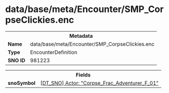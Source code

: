 <h1>data/base/meta/Encounter/SMP_CorpseClickies.enc</h1><table><tr><th colspan="100%">Metadata</th></tr><tr><td><b>Name</b></td><td>data/base/meta/Encounter/SMP_CorpseClickies.enc</td></tr><tr><td><b>Type</b></td><td>EncounterDefinition</td></tr><tr><td><b>SNO ID</b></td><td>981223</td></tr></table>

<table><tr><th colspan="100%">Fields</th></tr><tr><td><b>snoSymbol</b></td><td><a href="..\Actor\Corpse_Frac_Adventurer_F_01.acr">[DT_SNO] Actor: "Corpse_Frac_Adventurer_F_01"</a></td></tr></table>

